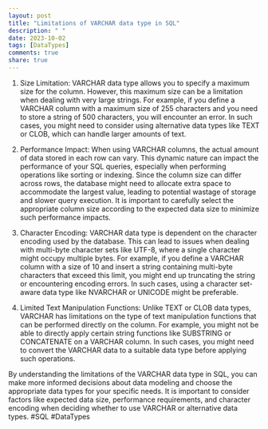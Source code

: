 ```yaml
---
layout: post
title: "Limitations of VARCHAR data type in SQL"
description: " "
date: 2023-10-02
tags: [DataTypes]
comments: true
share: true
---
```


1. Size Limitation: VARCHAR data type allows you to specify a maximum size for the column. However, this maximum size can be a limitation when dealing with very large strings. For example, if you define a VARCHAR column with a maximum size of 255 characters and you need to store a string of 500 characters, you will encounter an error. In such cases, you might need to consider using alternative data types like TEXT or CLOB, which can handle larger amounts of text.

2. Performance Impact: When using VARCHAR columns, the actual amount of data stored in each row can vary. This dynamic nature can impact the performance of your SQL queries, especially when performing operations like sorting or indexing. Since the column size can differ across rows, the database might need to allocate extra space to accommodate the largest value, leading to potential wastage of storage and slower query execution. It is important to carefully select the appropriate column size according to the expected data size to minimize such performance impacts.

3. Character Encoding: VARCHAR data type is dependent on the character encoding used by the database. This can lead to issues when dealing with multi-byte character sets like UTF-8, where a single character might occupy multiple bytes. For example, if you define a VARCHAR column with a size of 10 and insert a string containing multi-byte characters that exceed this limit, you might end up truncating the string or encountering encoding errors. In such cases, using a character set-aware data type like NVARCHAR or UNICODE might be preferable.

4. Limited Text Manipulation Functions: Unlike TEXT or CLOB data types, VARCHAR has limitations on the type of text manipulation functions that can be performed directly on the column. For example, you might not be able to directly apply certain string functions like SUBSTRING or CONCATENATE on a VARCHAR column. In such cases, you might need to convert the VARCHAR data to a suitable data type before applying such operations.

By understanding the limitations of the VARCHAR data type in SQL, you can make more informed decisions about data modeling and choose the appropriate data types for your specific needs. It is important to consider factors like expected data size, performance requirements, and character encoding when deciding whether to use VARCHAR or alternative data types. #SQL #DataTypes